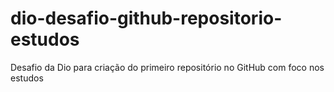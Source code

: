 # dio-desafio-github-repositorio-estudos
Desafio da Dio para criação do primeiro repositório no GitHub com foco nos estudos
